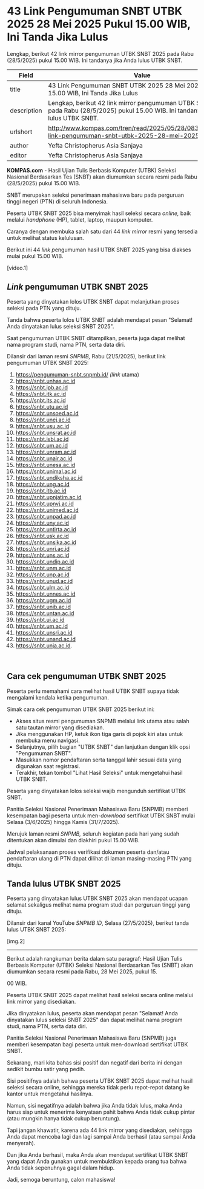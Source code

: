 # 43 Link Pengumuman SNBT UTBK 2025 28 Mei 2025 Pukul 15.00 WIB, Ini Tanda Jika Lulus

Lengkap, berikut 42 link mirror pengumuman UTBK SNBT 2025 pada Rabu (28/5/2025) pukul 15.00 WIB. Ini tandanya jika Anda lulus UTBK SNBT.

| Field       | Value                                                       |
|-------------|-------------------------------------------------------------|
| title       | 43 Link Pengumuman SNBT UTBK 2025 28 Mei 2025 Pukul 15.00 WIB, Ini Tanda Jika Lulus |
| description | Lengkap, berikut 42 link mirror pengumuman UTBK SNBT 2025 pada Rabu (28/5/2025) pukul 15.00 WIB. Ini tandanya jika Anda lulus UTBK SNBT. |
| urlshort    | http://www.kompas.com/tren/read/2025/05/28/083000065/43-link-pengumuman-snbt-utbk-2025-28-mei-2025-p |
| author      | Yefta Christopherus Asia Sanjaya |
| editor      | Yefta Christopherus Asia Sanjaya |

**KOMPAS.com** - Hasil Ujian Tulis Berbasis Komputer (UTBK) Seleksi Nasional Berdasarkan Tes (SNBT) akan diumumkan secara resmi pada Rabu (28/5/2025) pukul 15.00 WIB.

SNBT merupakan seleksi penerimaan mahasiswa baru pada perguruan tinggi negeri (PTN) di seluruh Indonesia.

Peserta UTBK SNBT 2025 bisa menyimak hasil seleksi secara *online,* baik melalui *handphone* (HP), tablet, laptop, maupun komputer.

Caranya dengan membuka salah satu dari 44 *link mirror* resmi yang tersedia untuk melihat status kelulusan.

Berikut ini 44 *link p*engumuman hasil UTBK SNBT 2025 yang bisa diakses mulai pukul 15.00 WIB.

\[video.1\]

## *Link* pengumuman UTBK SNBT 2025

Peserta yang dinyatakan lolos UTBK SNBT dapat melanjutkan proses seleksi pada PTN yang dituju.

Tanda bahwa peserta lolos UTBK SNBT adalah mendapat pesan "Selamat! Anda dinyatakan lulus seleksi SNBT 2025".

Saat pengumuman UTBK SNBT ditampilkan, peserta juga dapat melihat nama program studi, nama PTN, serta data diri.

Dilansir dari laman resmi *SNPMB,* Rabu (21/5/2025), berikut link pengumuman UTBK SNBT 2025:

1.  <https://pengumuman-snbt.snpmb.id/> *(link* utama)
2.  https://snbt.unhas.ac.id
3.  https://snbt.ipb.ac.id
4.  https://snbt.itk.ac.id
5.  https://snbt.its.ac.id
6.  https://snbt.utu.ac.id
7.  https://snbt.unsoed.ac.id
8.  https://snbt.unej.ac.id
9.  https://snbt.usu.ac.id
10. https://snbt.unsrat.ac.id
11. https://snbt.isbi.ac.id
12. https://snbt.um.ac.id
13. https://snbt.unram.ac.id
14. https://snbt.unair.ac.id
15. https://snbt.unesa.ac.id
16. https://snbt.unimal.ac.id
17. https://snbt.undiksha.ac.id
18. https://snbt.ung.ac.id
19. https://snbt.itb.ac.id
20. https://snbt.upnjatim.ac.id
21. https://snbt.upnvj.ac.id
22. https://snbt.unimed.ac.id
23. https://snbt.unpad.ac.id
24. https://snbt.uny.ac.id
25. https://snbt.untirta.ac.id
26. https://snbt.usk.ac.id
27. https://snbt.unsika.ac.id
28. https://snbt.unri.ac.id
29. https://snbt.uns.ac.id
30. https://snbt.undip.ac.id
31. https://snbt.unm.ac.id
32. https://snbt.unp.ac.id
33. https://snbt.unud.ac.id
34. https://snbt.ulm.ac.id
35. https://snbt.unnes.ac.id
36. https://snbt.ugm.ac.id
37. https://snbt.unib.ac.id
38. https://snbt.untan.ac.id
39. https://snbt.ui.ac.id
40. https://snbt.um.ac.id
41. https://snbt.unsri.ac.id
42. https://snbt.unand.ac.id
43. https://snbt.unja.ac.id.

 

## Cara cek pengumuman UTBK SNBT 2025

Peserta perlu memahami cara melihat hasil UTBK SNBT supaya tidak mengalami kendala ketika pengumuman.

Simak cara cek pengumuman UTBK SNBT 2025 berikut ini:

- Akses situs resmi pengumuman SNPMB melalui link utama atau salah satu tautan mirror yang disediakan.
- Jika menggunakan HP, ketuk ikon tiga garis di pojok kiri atas untuk membuka menu navigasi.
- Selanjutnya, pilih bagian "UTBK SNBT" dan lanjutkan dengan klik opsi "Pengumuman SNBT".
- Masukkan nomor pendaftaran serta tanggal lahir sesuai data yang digunakan saat registrasi.
- Terakhir, tekan tombol "Lihat Hasil Seleksi" untuk mengetahui hasil UTBK SNBT.

Peserta yang dinyatakan lolos seleksi wajib mengunduh sertifikat UTBK SNBT.

Panitia Seleksi Nasional Penerimaan Mahasiswa Baru (SNPMB) memberi kesempatan bagi peserta untuk men-*download* sertifikat UTBK SNBT mulai Selasa (3/6/2025) hingga Kamis (31/7/2025).

Merujuk laman resmi *SNPMB,* seluruh kegiatan pada hari yang sudah ditentukan akan dimulai dan diakhiri pukul 15.00 WIB.

Jadwal pelaksanaan proses verifikasi dokumen peserta dan/atau pendaftaran ulang di PTN dapat dilihat di laman masing-masing PTN yang dituju.

## Tanda lulus UTBK SNBT 2025

Peserta yang dinyatakan lulus UTBK SNBT 2025 akan mendapat ucapan selamat sekaligus melihat nama program studi dan perguruan tinggi yang dituju.

Dilansir dari kanal YouTube *SNPMB ID*, Selasa (27/5/2025), berikut tanda lulus UTBK SNBT 2025:

\[img.2\]

---
Berikut adalah rangkuman berita dalam satu paragraf: Hasil Ujian Tulis Berbasis Komputer (UTBK) Seleksi Nasional Berdasarkan Tes (SNBT) akan diumumkan secara resmi pada Rabu, 28 Mei 2025, pukul 15.

00 WIB.

 Peserta UTBK SNBT 2025 dapat melihat hasil seleksi secara online melalui link mirror yang disediakan.

 Jika dinyatakan lulus, peserta akan mendapat pesan "Selamat! Anda dinyatakan lulus seleksi SNBT 2025" dan dapat melihat nama program studi, nama PTN, serta data diri.

 Panitia Seleksi Nasional Penerimaan Mahasiswa Baru (SNPMB) juga memberi kesempatan bagi peserta untuk men-download sertifikat UTBK SNBT.



Sekarang, mari kita bahas sisi positif dan negatif dari berita ini dengan sedikit bumbu satir yang pedih.

 Sisi positifnya adalah bahwa peserta UTBK SNBT 2025 dapat melihat hasil seleksi secara online, sehingga mereka tidak perlu repot-repot datang ke kantor untuk mengetahui hasilnya.

 Namun, sisi negatifnya adalah bahwa jika Anda tidak lulus, maka Anda harus siap untuk menerima kenyataan pahit bahwa Anda tidak cukup pintar (atau mungkin hanya tidak cukup beruntung).

 Tapi jangan khawatir, karena ada 44 link mirror yang disediakan, sehingga Anda dapat mencoba lagi dan lagi sampai Anda berhasil (atau sampai Anda menyerah).

 Dan jika Anda berhasil, maka Anda akan mendapat sertifikat UTBK SNBT yang dapat Anda gunakan untuk membuktikan kepada orang tua bahwa Anda tidak sepenuhnya gagal dalam hidup.

 Jadi, semoga beruntung, calon mahasiswa!
